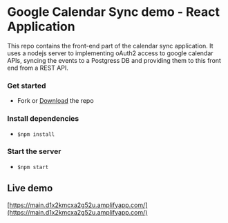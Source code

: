 # Google Calendar Sync demo - React Application

This repo contains the front-end part of the calendar sync application. It uses a nodejs server to implementing oAuth2 access to google calendar APIs, syncing the events to a Postgress DB and providing them to this front end from a REST API. 

### Get started
- Fork or [Download](https://github.com/gpavlov2016/cal-sync-fe.git) the repo
 
### Install dependencies
- `$npm install`
 
### Start the server
- `$npm start` 

## Live demo
[https://main.d1x2kmcxa2g52u.amplifyapp.com/](https://main.d1x2kmcxa2g52u.amplifyapp.com/)
